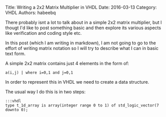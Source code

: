 Title: Writing a 2x2 Matrix Multiplier in VHDL
Date: 2016-03-13
Category: VHDL
Authors: habeebq

There probably isnt a lot to talk about in a simple 2x2 matrix multiplier, but I thougt I'd like to post something basic and then explore its various aspects like verification and coding style etc.

In this post (which I am writing in markdown), I am not going to go to the effort of writing matrix notation so I will try to describe what I can in basic text form.

A simple 2x2 matrix contains just 4 elements in the form of:

    a(i,j) | where i=0,1 and j=0,1

In order to represent this in VHDL we need to create a data structure.

The usual way I do this is in two steps:

    :::vhdl
    type t_1d_array is array(integer range 0 to 1) of std_logic_vector(7 downto 0);

